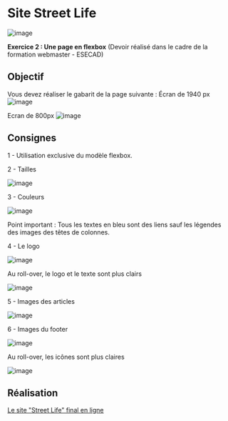 # Site Street Life

![image](https://github.com/user-attachments/assets/6cf7969b-7896-4ae2-b493-1d42ae4d9b94)

**Exercice 2 : Une page en flexbox** (Devoir réalisé dans le cadre de la formation webmaster - ESECAD)

## Objectif

Vous devez réaliser le gabarit de la page suivante :
Écran de 1940 px
![image](https://github.com/user-attachments/assets/fe6325c2-510a-4768-a53d-204c4e408643)

Ecran de 800px
![image](https://github.com/user-attachments/assets/199f1817-7ad0-40f7-ae5b-9bdb0e6f0ef6)

## Consignes

1 - Utilisation exclusive du modèle flexbox.

2 - Tailles

![image](https://github.com/user-attachments/assets/c9a4f99a-f361-4ff3-89f5-e8ea45d8183f)

3 - Couleurs

![image](https://github.com/user-attachments/assets/6c7adaa9-6bd3-4bff-9ea8-a30befaedf9e)

Point important : Tous les textes en bleu sont des liens sauf les légendes des images des têtes de colonnes.

4 - Le logo

![image](https://github.com/user-attachments/assets/0e2a1c62-a24e-45bb-9e5c-df6697f04ce6)

Au roll-over, le logo et le texte sont plus clairs

![image](https://github.com/user-attachments/assets/bf2cc889-72d2-4095-beab-2616155111d4)

5 - Images des articles

![image](https://github.com/user-attachments/assets/94eaff8f-6852-4e5a-8cd1-adfe73c0bdd4)

6 - Images du footer

![image](https://github.com/user-attachments/assets/732a92ea-9d3e-4027-aef0-5fbab41cabd5)

Au roll-over, les icônes sont plus claires

![image](https://github.com/user-attachments/assets/2a1949ff-9777-4034-9d6c-890b1d58460e)

## Réalisation

[Le site "Street Life" final en ligne](https://vanessafauvet.github.io/Street-life/)
